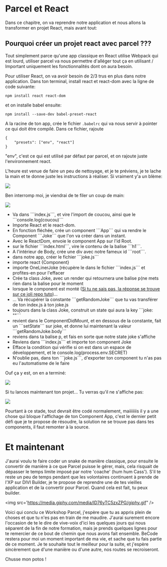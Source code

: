 
<h1>Parcel et React</h1>

Dans ce chapitre, on va reprendre notre application et nous allons la transformer en projet React, mais avant tout:

<h2> Pourquoi créer un projet react avec parcel ??? </h2>

Tout simplement parce qu'une app classique en React utilise Webpack qui est lourd, utiliser parcel va nous permettre d'alléger tout ça en utilisant / Important uniquement les fonctionnalités dont on aura besoin.

Pour utiliser React, on va avoir besoin de 2/3 trus en plus dans notre application.
Dans ton terminal, install react et react-dom avec la ligne de code suivante:

```
npm install react react-dom
```

et on installe babel ensuite:

```
npm install --save-dev babel-preset-react
```

A la racine de ton app, crée le fichier ```.babelrc``` qui va nous servir à pointer ce qui doit être compilé. Dans ce fichier, rajoute

```
{
    "presets": ["env", "react"]
}
```

"env", c'est ce qui est utilisé par défaut par parcel, et on rajoute juste l'environnement react.

L'heure est venue de faire un peu de nettoyage, et je te préviens, je te lache la main et te donne juste les instructions à réaliser. Si vraiment y'a un blème:

<img src="https://66.media.tumblr.com/8f5ac41977e5aa367b19a1e708317a54/tumblr_inline_olffrrNIPz1s9x8us_500.gif" />

Ben interromp moi, je viendrai de te filer un coup de main:

<img src="https://media.giphy.com/media/XzD71I16QPnuU/giphy.gif" />



<ul>
  <li>Va dans ```index.js```, et vire l'import de coucou, ainsi que le ```console.log(coucou)```</li>

<li>Importe React et le react-dom.</li>

<li>En fonction fléchée, crée un component ```App``` qui va rendre le Component ```Joke``` que l'on va créer dans un instant.</li>

<li>Avec le ReactDom, envoie le component App sur l'id Root.</li>

<li>sur le fichier ```index.html```, vire le contenu de la balise ```h1```.</li>

<li>A l'intérieur de Body, crée une div avec notre fameux id ```root```.</li>

<li>dans notre app, créer le fichier ```joke.js```</li>

<li>importe react {Component}</li>

<li>importe OneLinerJoke (récupère le dans le fichier ```index.js``` et profites-en pour l'effacer</li>

<li>Crée ta class Joke, avec un render qui retournera une balise p(ne mets rien dans la balise pour le moment</li>

<li> lorsque le component est monté (<a href="https://github.com/GuyVil1/theorie-React/blob/master/10.de-l-enfant-vers-le-parent.md">Si tu ne sais pas, la réponse se trouve sur ce joli repo tuto</a>)... </li>

<li>... Va récupérer la constante ```getRandomJoke``` que tu vas transférer de ton index.js à ton joke.js</li>

<li> toujours dans la class Joke, construit un state qui aura la key ```joke: ""```</li>

<li>revient dans le ComponentDidMount, et en dessous de la constante, fait un ```setState``` sur joke, et donne lui maintenant la valeur ```getRandomJoke.body```</li>

<li>reviens dans ta balise p, et fais en sorte que notre state joke s'affiche</li> 

<li> Reviens dans ```index.js``` et importe ton component Joke</li>

<li>Efface la condition qui vérifie si on est dans un espace de développement, et le console.log(process.env.SECRET)</li>

<li>N'oublie pas, dans ton ```joke.js```, d'exporter ton component tu n'as pas eu l'automatisme de le faire</li>

</ul>


Ouf ça y est, on en a terminé:

<img src="http://welikeit.fr/wp-content/uploads/2014/08/bvb104-gif-drew-relief.gif" />

Si tu lances maintenant ton projet... Tu verras qu'il ne s'affiche pas:

<img src="https://thumbs.gfycat.com/AngryBrokenKodiakbear-max-1mb.gif" />

Pourtant à ce stade, tout devrait être codé normalement, maiiiiiiis il y a une chose qui bloque l'affichage de ton Component App, c'est le dernier petit défi que je te propose de résoudre, la solution ne se trouve pas dans tes components, il faut remonter à la source.

<h1> Et maintenant</h1>

J'aurai voulu  te faire coder un snake de manière classique, pour ensuite le convertir de manière à ce que Parcel puisse le gérer, mais, cela risquait de dépasser le temps limite imposé par notre 'coache' (hum hum Cass').
S'il te reste un peu de temps pendant que les volontaires continuent à prende de l'XP sur DIVI Builder, je te propose de reprendre une de tes vieilles application et de la convertir pour Parcel. Quand cela est fait, tu peux builder.


<img src='https://media.giphy.com/media/lD76yTC5zxZPG/giphy.gif" />
          
Voici qui conclu ce Workshop Parcel, j'espère que tu as appris plein de choses et que tu n'es pas en train de me maudire. J'aurai surement encore l'occasion de te le dire de vive-voix d'ici les quelques jours qui nous séparent de la fin de notre formation, mais je prends quelques lignes pour te remercier de ce bout de chemin que nous avons fait ensemble.
BeCode restera pour moi un moment important de ma vie, et sache que tu fais partie de ce moment.
Je te souhaite tout le meilleur pour la suite, et j'espère sincèrement que d'une manière ou d'une autre, nos routes se recroiseront.

Chusse mon potos !
